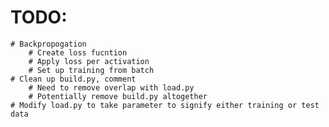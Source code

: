 # TODO:
	# Backpropogation
		# Create loss fucntion
		# Apply loss per activation
		# Set up training from batch
	# Clean up build.py, comment
		# Need to remove overlap with load.py
		# Potentially remove build.py altogether
	# Modify load.py to take parameter to signify either training or test data
